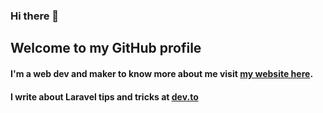 ### Hi there 👋
## Welcome to my GitHub profile

#### I'm a web dev and maker to know more about me visit [my website here](www.google.com).

#### I write about Laravel tips and tricks at [dev.to](dev.to)
